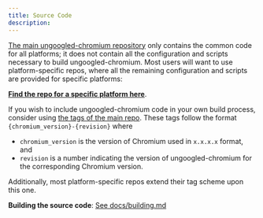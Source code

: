 ```yaml
---
title: Source Code
description:
---
```


[The main ungoogled-chromium repository](//github.com/Eloston/ungoogled-chromium) only contains the common code for all platforms; it does not contain all the configuration and scripts necessary to build ungoogled-chromium. Most users will want to use platform-specific repos, where all the remaining configuration and scripts are provided for specific platforms:

[**Find the repo for a specific platform here**](//github.com/Eloston/ungoogled-chromium/blob/master/docs/platforms.md).

If you wish to include ungoogled-chromium code in your own build process, consider using [the tags of the main repo](//github.com/Eloston/ungoogled-chromium/tags). These tags follow the format `{chromium_version}-{revision}` where

* `chromium_version` is the version of Chromium used in `x.x.x.x` format, and
* `revision` is a number indicating the version of ungoogled-chromium for the corresponding Chromium version.

Additionally, most platform-specific repos extend their tag scheme upon this one.

**Building the source code**: [See docs/building.md](//github.com/Eloston/ungoogled-chromium/blob/master/docs/building.md)

